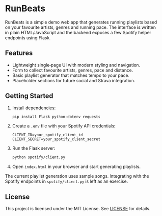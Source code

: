 # RunBeats

RunBeats is a simple demo web app that generates running playlists based on your favourite artists, genres and running pace. The interface is written in plain HTML/JavaScript and the backend exposes a few Spotify helper endpoints using Flask.

## Features

- Lightweight single‑page UI with modern styling and navigation.
- Form to collect favourite artists, genres, pace and distance.
- Basic playlist generator that matches tempo to your pace.
- Placeholder sections for future social and Strava integration.

## Getting Started

1. Install dependencies:
   ```bash
   pip install Flask python-dotenv requests
   ```
2. Create a `.env` file with your Spotify API credentials:
   ```
   CLIENT_ID=your_spotify_client_id
   CLIENT_SECRET=your_spotify_client_secret
   ```
3. Run the Flask server:
   ```bash
   python spotify/client.py
   ```
4. Open `index.html` in your browser and start generating playlists.

The current playlist generation uses sample songs. Integrating with the Spotify endpoints in `spotify/client.py` is left as an exercise.

## License

This project is licensed under the MIT License. See [LICENSE](LICENSE) for details.
